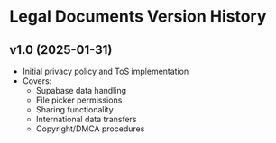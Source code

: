 # Legal Documents Version History

## v1.0 (2025-01-31)
- Initial privacy policy and ToS implementation
- Covers:
  - Supabase data handling
  - File picker permissions
  - Sharing functionality
  - International data transfers
  - Copyright/DMCA procedures
